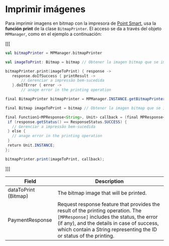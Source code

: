 # Imprimir imágenes

Para imprimir imagens en bitmap con la impresora de [Point Smart](/developers/pt/docs/mp-point/landing), usa la **función print** de la clase `BitmapPrinter`. El acceso se da a través del objeto `MPManager`, como en el ejemplo a continuación:

[[[
```kotlin
val bitmapPrinter = MPManager.bitmapPrinter

val imageToPrint: Bitmap = bitmap // Obtener la imagen bitmap que se imprimirá

bitmapPrinter.print(imageToPrint) { response ->
   response.doIfSuccess { printResult ->
       // Gerenciar a impressão bem-sucedida
   }.doIfError { error ->
       // anage error in the printing operation
```
```java
final BitmapPrinter bitmapPrinter = MPManager.INSTANCE.getBitmapPrinter();

final Bitmap imageToPrint = bitmap // Obtener la imagen bitmap que se imprimirá

final Function1<MPResponse<String>, Unit> callback = (final MPResponse<String> response) -> {
 if (response.getStatus() == ResponseStatus.SUCCESS) {
   // Gerenciar a impressão bem-sucedida
 } else {
   // anage error in the printing operation
 }
 return Unit.INSTANCE;
};

bitmapPrinter.print(imageToPrint, callback);
```
]]]

|Field|Description|
|---|---|
|dataToPrint (Bitmap)| The bitmap image that will be printed.|
|PaymentResponse| Request response feature that provides the result of the printing operation. The `[MPResponse]` includes the status, the error (if any), and the details in case of success, which contain a String representing the ID or status of the printing.|